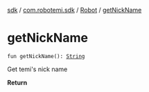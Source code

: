 [sdk](../../index.md) / [com.robotemi.sdk](../index.md) / [Robot](index.md) / [getNickName](./get-nick-name.md)

# getNickName

`fun getNickName(): `[`String`](https://kotlinlang.org/api/latest/jvm/stdlib/kotlin/-string/index.html)

Get temi's nick name

**Return**

